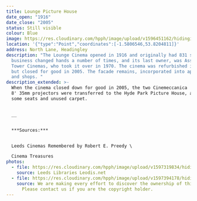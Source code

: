 ```yaml
---
title: Lounge Picture House
date_open: "1916"
date_close: "2005"
status: Still visible
colour: Blue
image: https://res.cloudinary.com/hpph/image/upload/v1596451162/hidinginplainsight/loungepicturehouse.svg
location: '{"type":"Point","coordinates":[-1.5806546,53.8204811]}'
address: North Lane, Headingley
description: "The Lounge Cinema opened in 1916 and originally had 831 seats. The
  business changed hands a number of times, and its last owner, was Associated
  Tower Cinemas, who took it over in 1970. The cinema was refurbished in 1999,
  but closed for good in 2005. The facade remains, incorporated into apartments
  and shops. "
description_extended: >-
  When the cinema closed down for good in 2005, the two Cinemeccanica 'Victoria
  8' 35mm projectors were transferred to the Hyde Park Picture House, along with
  some seats and unused carpet.


  __


  ***Sources:***


  Leeds Cinemas Remembered by Robert E. Preedy \

  Cinema Treasures
photos:
  - file: https://res.cloudinary.com/hpph/image/upload/v1597319834/hidinginplainsight/Lounge_Picture_House_Leeds_Libraries_2002610_20599001.jpg
    source: Leeds Libraries Leodis.net
  - file: https://res.cloudinary.com/hpph/image/upload/v1597394178/hidinginplainsight/Lounge.jpg
    source: We are making every effort to discover the ownership of this photo.
      Please contact us if you are the copyright holder.
---
```


